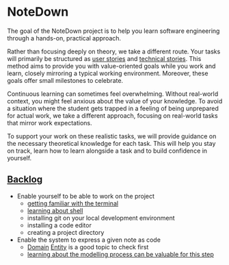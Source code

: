 [user-story]: /topics/project-management/user-story.md
[technical-story]: /topics/project-management/technical-story.md
[user-epic]: /topics/project-management/epic.md
[backlog]: /topics/project-management/backlog.md
[entity]: /topics/programming/entity.md
[domain]: /topics/programming/ddd/domain.md
[modelling]: /topics//programming/modelling.md

# NoteDown

The goal of the NoteDown project is to help you learn software engineering through a hands-on, practical approach.

Rather than focusing deeply on theory, we take a different route. 
Your tasks will primarily be structured as [user stories][user-story] and [technical stories][technical-story]. 
This method aims to provide you with value-oriented goals while you work and learn, closely mirroring a typical working environment. 
Moreover, these goals offer small milestones to celebrate.

Continuous learning can sometimes feel overwhelming. Without real-world context, you might feel anxious about the value of your knowledge. To avoid a situation where the student gets trapped in a feeling of being unprepared for actual work, we take a different approach, focusing on real-world tasks that mirror work expectations.

To support your work on these realistic tasks, we will provide guidance on the necessary theoretical knowledge for each task.
This will help you stay on track, learn how to learn alongside a task and to build confidence in yourself.

## [Backlog][backlog]

- Enable yourself to be able to work on the project
  - [getting familiar with the terminal](/topics/programming/foundation/CommandLineInterface.md)
  - [learning about shell](/topics/programming/foundation/shell/README.md)
  - installing git on your local development environment
  - installing a code editor
  - creating a project directory
- Enable the system to express a given note as code
  - [Domain][domain] [Entity][entity] is a good topic to check first
  - [learning about the modelling process can be valuable for this step](/topics/programming/modelling.md)

<!-- 
- User can create new notes
- User can view all saved notes
- User can edit existing notes
- User can delete notes
- Notes are persisted across application restarts:
  - Store notes in a file system
  - Implement caching for faster access (optional)
  - Store notes in a database (future implementation)
- Multiple users can register with unique usernames and passwords:
    - Create user registration form
    - Validate username and password input
    - Hash and store passwords securely
    - Implement login functionality
- Registered users can log in to access their own notes
- Users can organize notes by category or tag (optional)
- Users can search for specific notes
- Users can format notes using Markdown syntax:
    - Accept Markdown text input from user
    - Convert Markdown text to HTML on the server-side
    - Display formatted HTML note content to user
- Users can upload images to include in notes
- Users can view uploaded images within notes
- Application displays formatted notes with HTML rendering
- Notes are stored securely and privately for each user
- User accounts can be deleted or deactivated
- Forgotten passwords can be recovered or reset -->

